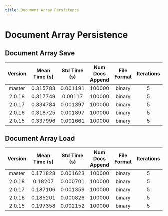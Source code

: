 ```yaml
---
title: Document Array Persistence
---
```

# Document Array Persistence

## Document Array Save

| Version | Mean Time (s) | Std Time (s) | Num Docs Append | File Format | Iterations |
| :---: | :---: | :---: | :---: | :---: | :---: |
| master | 0.315783 | 0.001191 | 100000 | binary | 5 |
| 2.0.18 | 0.317749 | 0.00117 | 100000 | binary | 5 |
| 2.0.17 | 0.334784 | 0.001397 | 100000 | binary | 5 |
| 2.0.16 | 0.318725 | 0.001897 | 100000 | binary | 5 |
| 2.0.15 | 0.337996 | 0.001661 | 100000 | binary | 5 |
## Document Array Load

| Version | Mean Time (s) | Std Time (s) | Num Docs Append | File Format | Iterations |
| :---: | :---: | :---: | :---: | :---: | :---: |
| master | 0.171828 | 0.001623 | 100000 | binary | 5 |
| 2.0.18 | 0.18207 | 0.000701 | 100000 | binary | 5 |
| 2.0.17 | 0.187106 | 0.001359 | 100000 | binary | 5 |
| 2.0.16 | 0.185201 | 0.000826 | 100000 | binary | 5 |
| 2.0.15 | 0.197358 | 0.002152 | 100000 | binary | 5 |
